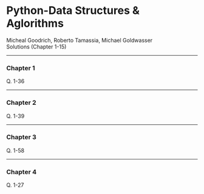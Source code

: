# Python-Data Structures & Aglorithms
Micheal Goodrich, Roberto Tamassia, Michael Goldwasser\
Solutions (Chapter 1-15)

-----
### Chapter 1
Q. 1-36

-----
### Chapter 2
Q. 1-39

-----
### Chapter 3
Q. 1-58

-----
### Chapter 4
Q. 1-27
